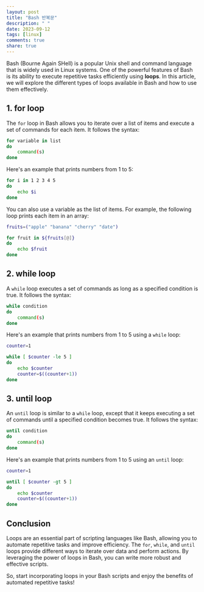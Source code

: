 ```yaml
---
layout: post
title: "Bash 반복문"
description: " "
date: 2023-09-12
tags: [linux]
comments: true
share: true
---
```


Bash (Bourne Again SHell) is a popular Unix shell and command language that is widely used in Linux systems. One of the powerful features of Bash is its ability to execute repetitive tasks efficiently using **loops**. In this article, we will explore the different types of loops available in Bash and how to use them effectively.

## 1. **for** loop

The `for` loop in Bash allows you to iterate over a list of items and execute a set of commands for each item. It follows the syntax:

```bash
for variable in list
do
    command(s)
done
```

Here's an example that prints numbers from 1 to 5:

```bash
for i in 1 2 3 4 5
do
    echo $i
done
```

You can also use a variable as the list of items. For example, the following loop prints each item in an array:

```bash
fruits=("apple" "banana" "cherry" "date")

for fruit in ${fruits[@]}
do
    echo $fruit
done
```

## 2. **while** loop

A `while` loop executes a set of commands as long as a specified condition is true. It follows the syntax:

```bash
while condition
do
    command(s)
done
```

Here's an example that prints numbers from 1 to 5 using a `while` loop:

```bash
counter=1

while [ $counter -le 5 ]
do
    echo $counter
    counter=$((counter+1))
done
```

## 3. **until** loop

An `until` loop is similar to a `while` loop, except that it keeps executing a set of commands until a specified condition becomes true. It follows the syntax:

```bash
until condition
do
    command(s)
done
```

Here's an example that prints numbers from 1 to 5 using an `until` loop:

```bash
counter=1

until [ $counter -gt 5 ]
do
    echo $counter
    counter=$((counter+1))
done
```

## Conclusion

Loops are an essential part of scripting languages like Bash, allowing you to automate repetitive tasks and improve efficiency. The `for`, `while`, and `until` loops provide different ways to iterate over data and perform actions. By leveraging the power of loops in Bash, you can write more robust and effective scripts.

So, start incorporating loops in your Bash scripts and enjoy the benefits of automated repetitive tasks!